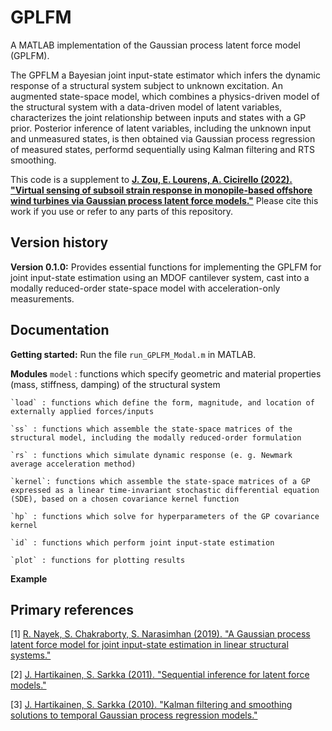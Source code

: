 # GPLFM

A MATLAB implementation of the Gaussian process latent force model (GPLFM). 

The GPFLM a Bayesian joint input-state estimator which infers the dynamic response of a structural system subject to unknown excitation. An augmented state-space model, which combines a physics-driven model of the structural system with a data-driven model of latent variables, characterizes the joint relationship between inputs and states with a GP prior. Posterior inference of latent variables, including the unknown input and unmeasured states, is then obtained via Gaussian process regression of measured states, performd sequentially using Kalman filtering and RTS smoothing. 

This code is a supplement to [**J. Zou, E. Lourens, A. Cicirello (2022). "Virtual sensing of subsoil strain response in monopile-based offshore wind turbines via Gaussian process latent force models."**](https://arxiv.org/abs/2207.05901) Please cite this work if you use or refer to any parts of this repository. 


## Version history 
**Version 0.1.0:** Provides essential functions for implementing the GPLFM for joint input-state estimation using an MDOF cantilever system, cast into a modally reduced-order state-space model with acceleration-only measurements. 


## Documentation

**Getting started:** Run the file `run_GPLFM_Modal.m` in MATLAB.


**Modules**
    `model` : functions which specify geometric and material properties (mass, stiffness, damping) of the structural system

    `load` : functions which define the form, magnitude, and location of externally applied forces/inputs

    `ss` : functions which assemble the state-space matrices of the structural model, including the modally reduced-order formulation

    `rs` : functions which simulate dynamic response (e. g. Newmark average acceleration method)

    `kernel`: functions which assemble the state-space matrices of a GP expressed as a linear time-invariant stochastic differential equation (SDE), based on a chosen covariance kernel function

    `hp` : functions which solve for hyperparameters of the GP covariance kernel

    `id` : functions which perform joint input-state estimation

    `plot` : functions for plotting results


**Example**






## Primary references

[1] [R. Nayek, S. Chakraborty, S. Narasimhan (2019). "A Gaussian process latent force model for joint input-state estimation in linear structural systems."](https://www.sciencedirect.com/science/article/abs/pii/S0888327019302286)

[2] [J. Hartikainen, S. Sarkka (2011). "Sequential inference for latent force models."](https://arxiv.org/abs/1202.3730)

[3] [J. Hartikainen, S. Sarkka (2010). "Kalman filtering and smoothing solutions to temporal Gaussian process regression models."](https://ieeexplore.ieee.org/document/5589113)





